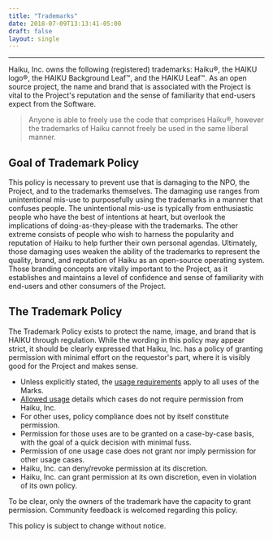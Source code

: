 ```yaml
---
title: "Trademarks"
date: 2018-07-09T13:13:41-05:00
draft: false
layout: single
---
```


---- 

Haiku, Inc. owns the following (registered) trademarks: Haiku&reg;,
the HAIKU logo&reg;, the HAIKU Background Leaf&trade;, and
the HAIKU Leaf&trade;. As an open source project, the name and brand
that is associated with the Project is vital to the Project's reputation
and the sense of familiarity that end-users expect from the Software.

> Anyone is able to freely use the code that comprises Haiku&reg;, however the
> trademarks of Haiku cannot freely be used in the same liberal manner.

## Goal of Trademark Policy

This policy is necessary to prevent use that is damaging to the NPO, the Project,
and to the trademarks themselves. The damaging use ranges from unintentional mis-use
to purposefully using the trademarks in a manner that confuses people. The unintentional
mis-use is typically from enthusiastic people who have the best of intentions at heart,
but overlook the implications of doing-as-they-please with the trademarks. The other
extreme consists of people who wish to harness the popularity and reputation of Haiku
to help further their own personal agendas. Ultimately, those damaging uses weaken the
ability of the trademarks to represent the quality, brand, and reputation of Haiku as an
open-source operating system. Those branding concepts are vitally important to the Project,
as it establishes and maintains a level of confidence and sense of familiarity with
end-users and other consumers of the Project.

## The Trademark Policy

The Trademark Policy exists to protect the name, image, and brand
that is HAIKU through regulation. While the wording in this policy may appear
strict, it should be clearly expressed that Haiku, Inc. has a policy of
granting permission with minimal effort on the requestor's part, where it is
visibly good for the Project and makes sense.

* Unless explicitly stated, the [usage requirements](/trademarks/usage_requirements) apply to all uses of the Marks.
* [Allowed usage](/trademarks/allowed_usage) details which cases do not require permission from Haiku, Inc.
* For other uses, policy compliance does not by itself constitute permission.
* Permission for those uses are to be granted on a case-by-case basis, with the goal of a quick decision with minimal fuss.
* Permission of one usage case does not grant nor imply permission for other usage cases.
* Haiku, Inc. can deny/revoke permission at its discretion.
* Haiku, Inc. can grant permission at its own discretion, even in violation of its own policy.

To be clear, only the owners of the trademark have the capacity to grant permission. Community feedback is welcomed regarding this policy.

This policy is subject to change without notice.
